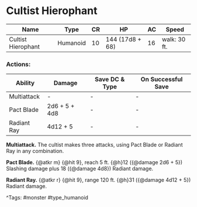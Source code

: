 # Cultist Hierophant

| Name | Type | CR | HP | AC | Speed |
|------|------|----|----|----|-------|
| Cultist Hierophant | Humanoid | 10 | 144 (17d8 + 68) | 16 | walk: 30 ft. |

### Actions:

| Ability | Damage | Save DC & Type | On Successful Save |
|---------|--------|----------------|--------------------|
| Multiattack | - | - | - |
| Pact Blade | 2d6 + 5 + 4d8 | - | - |
| Radiant Ray | 4d12 + 5 | - | - |


**Multiattack.** The cultist makes three attacks, using Pact Blade or Radiant Ray in any combination.

**Pact Blade.** {@atkr m} {@hit 9}, reach 5 ft. {@h}12 ({@damage 2d6 + 5}) Slashing damage plus 18 ({@damage 4d8}) Radiant damage.

**Radiant Ray.** {@atkr r} {@hit 9}, range 120 ft. {@h}31 ({@damage 4d12 + 5}) Radiant damage.

^Tags: #monster #type_humanoid
